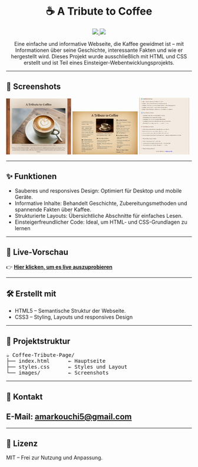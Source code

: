 <h1 align="center">☕ A Tribute to Coffee</h1>
<p align="center">
  <a href="https://amarko-med.github.io/A-Tribute-to-Coffee/">
    <img src="https://img.shields.io/badge/Live%20Preview-Hier%20klicken-purple?style=for-the-badge">
  </a>
  <a href="https://github.com/amarko-med">
    <img src="https://img.shields.io/badge/Von-MED%20Amarko-blueviolet?style=for-the-badge">
  </a>
</p>

<p align="center">
  Eine einfache und informative Webseite, die Kaffee gewidmet ist – mit Informationen über seine Geschichte, interessante Fakten und wie er hergestellt wird. Dieses Projekt wurde ausschließlich mit HTML und CSS erstellt und ist Teil eines Einsteiger-Webentwicklungsprojekts.
</p>

---

<h2>📸 Screenshots</h2>

<p>
  <img src="images/Screenshot%202025-10-25%20163205.png" alt="1" width="35%">
  <img src="coffee.jpg" alt="3" width="35%">
  <img src="images/Screenshot%202025-10-25%20163300.png" alt="2" width="27%">

</p>

---

<h2>✨ Funktionen</h2>

* Sauberes und responsives Design: Optimiert für Desktop und mobile Geräte.
* Informative Inhalte: Behandelt Geschichte, Zubereitungsmethoden und spannende Fakten über Kaffee.
* Strukturierte Layouts: Übersichtliche Abschnitte für einfaches Lesen.
* Einsteigerfreundlicher Code: Ideal, um HTML- und CSS-Grundlagen zu lernen
  
---

<h2>🔗 Live-Vorschau</h2>
<p> 👉 <a href="https://amarko-med.github.io/A-Tribute-to-Coffee/" target="_blank"><strong>Hier klicken, um es live auszuprobieren</strong></a> </p>

---

## 🛠️ Erstellt mit

* HTML5 – Semantische Struktur der Webseite.
* CSS3 – Styling, Layouts und responsives Design
  
---

<h2>📁 Projektstruktur</h2>
<pre>
☕ Coffee-Tribute-Page/
├── index.html      ← Hauptseite
├── styles.css      ← Styles und Layout
└── images/         ← Screenshots
</pre>

---

## 📩 Kontakt

##  E-Mail: [amarkouchi5@gmail.com](mailto:amarkouchi5@gmail.com)

---

## 📝 Lizenz

MIT – Frei zur Nutzung und Anpassung.
